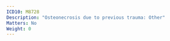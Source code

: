 ```yaml
---
ICD10: M8728
Description: "Osteonecrosis due to previous trauma: Other"
Matters: No
Weight: 0
---
```


